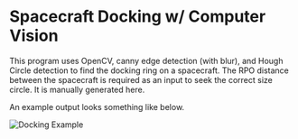 # Spacecraft Docking w/ Computer Vision

This program uses OpenCV, canny edge detection (with blur), and Hough Circle detection to find the docking ring on a spacecraft. The RPO distance between the spacecraft is required as an input to seek the correct size circle. It is manually generated here. 

An example output looks something like below. 

![Docking Example](https://github.com/user-attachments/assets/1078e118-cec4-43bf-aa90-fc63fbe2d2e3)
